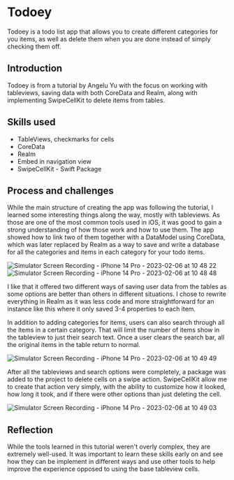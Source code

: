 # Todoey

Todoey is a todo list app that allows you to create different categories for you items, as well as delete them when you are done instead of simply checking them off.

## Introduction

Todoey is from a tutorial by Angelu Yu with the focus on working with tableviews, saving data with both CoreData and Realm, along with implementing SwipeCellKit to delete items from tables.

## Skills used

* TableViews, checkmarks for cells
* CoreData
* Realm
* Embed in navigation view
* SwipeCellKit - Swift Package

## Process and challenges

While the main structure of creating the app was following the tutorial, I learned some interesting things along the way, mostly with tableviews. As those are one of the most common tools used in iOS, it was good to gain a strong understanding of how those work and how to use them. The app showed how to link two of them together with a DataModel using CoreData, which was later replaced by Realm as a way to save and write a database for all the categories and items in each category for your todo items.

![Simulator Screen Recording - iPhone 14 Pro - 2023-02-06 at 10 48 22](https://user-images.githubusercontent.com/113778995/217033604-35d686da-5bd3-4f06-9eff-a279a99bbb19.gif)                  ![Simulator Screen Recording - iPhone 14 Pro - 2023-02-06 at 10 48 48](https://user-images.githubusercontent.com/113778995/217033624-fd09b881-6753-4066-b7d0-0cdff4ce6608.gif)


I like that it offered two different ways of saving user data from the tables as some options are better than others in different situations. I chose to rewrite everything in Realm as it was less code and more straightforward for an instance like this where it only saved 3-4 properties to each item.

In addition to adding categories for items, users can also search through all the items in a certain category. That will limit the number of items show in the tableview to just their search text. Once a user clears the search bar, all the original items in the table return to normal.

![Simulator Screen Recording - iPhone 14 Pro - 2023-02-06 at 10 49 49](https://user-images.githubusercontent.com/113778995/217033690-7aeb7f3a-b843-4697-a79c-50310514b2c8.gif)

After all the tableviews and search options were completely, a package was added to the project to delete cells on a swipe action. SwipeCellKit allow me to create that action very simply, with the ability to customize how it looked, how long it took, and if there were other options than just deleting the cell. 

![Simulator Screen Recording - iPhone 14 Pro - 2023-02-06 at 10 49 03](https://user-images.githubusercontent.com/113778995/217034027-6e64b2cf-26c6-4c9f-b711-79cf6c9056b3.gif)

## Reflection

While the tools learned in this tutorial weren't overly complex, they are extremely well-used. It was important to learn these skills early on and see how they can be implement in different ways and use other tools to help improve the experience opposed to using the base tableview cells. 
